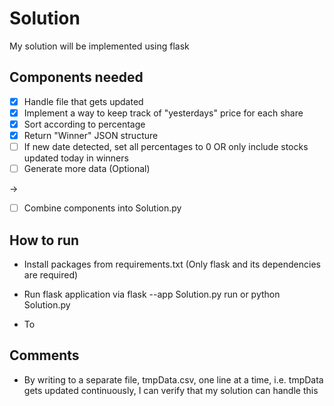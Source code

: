 # Solution

My solution will be implemented using flask

## Components needed

- [x] Handle file that gets updated
- [x] Implement a way to keep track of "yesterdays" price for each share
- [x] Sort according to percentage
- [x] Return "Winner" JSON structure
- [ ] If new date detected, set all percentages to 0 OR only include stocks updated today in winners
- [ ] Generate more data (Optional)

&rarr;

- [ ] Combine components into Solution.py

## How to run

- Install packages from requirements.txt (Only flask and its dependencies are required)

- Run flask application via flask --app Solution.py run or python Solution.py

- To 

## Comments

- By writing to a separate file, tmpData.csv, one line at a time, i.e. tmpData gets updated continuously, I can verify that my solution can handle this